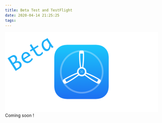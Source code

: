 ```yaml
---
title: Beta Test and TestFlight
date: 2020-04-14 21:25:25
tags:
---
```

![](/Post-Resources/TestFlight/Cover.png "TestFlight")
Coming soon !